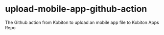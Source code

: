 # upload-mobile-app-github-action
The Github action from Kobiton to upload an mobile app file to Kobiton Apps Repo 
